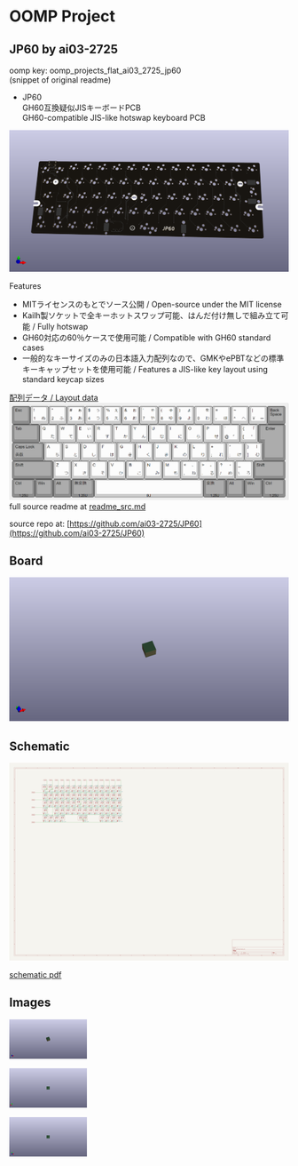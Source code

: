 # OOMP Project  
## JP60  by ai03-2725  
  
oomp key: oomp_projects_flat_ai03_2725_jp60  
(snippet of original readme)  
  
- JP60    
GH60互換疑似JISキーボードPCB    
GH60-compatible JIS-like hotswap keyboard PCB  
  
  
![Render](https://github.com/ai03-2725/JP60/blob/main/Render/Front.png)    
  
Features    
- MITライセンスのもとでソース公開 / Open-source under the MIT license    
- Kailh製ソケットで全キーホットスワップ可能、はんだ付け無しで組み立て可能 / Fully hotswap    
- GH60対応の60％ケースで使用可能 / Compatible with GH60 standard cases    
- 一般的なキーサイズのみの日本語入力配列なので、GMKやePBTなどの標準キーキャップセットを使用可能 / Features a JIS-like key layout using standard keycap sizes     
  
[配列データ / Layout data](http://www.keyboard-layout-editor.com/-/gists/8acf5e6dbc672aa6a96d8ddba1245e7f)    
![Layout Image](https://github.com/ai03-2725/JP60/blob/main/Assets/Layout.png)    
  full source readme at [readme_src.md](readme_src.md)  
  
source repo at: [https://github.com/ai03-2725/JP60](https://github.com/ai03-2725/JP60)  
## Board  
  
[![working_3d.png](working_3d_600.png)](working_3d.png)  
## Schematic  
  
[![working_schematic.png](working_schematic_600.png)](working_schematic.png)  
  
[schematic pdf](working_schematic.pdf)  
## Images  
  
[![working_3d.png](working_3d_140.png)](working_3d.png)  
  
[![working_3d_back.png](working_3d_back_140.png)](working_3d_back.png)  
  
[![working_3d_front.png](working_3d_front_140.png)](working_3d_front.png)  

